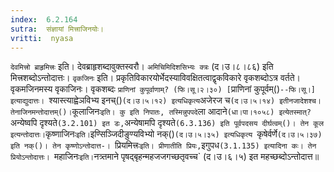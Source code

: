 ```yaml
---
index:  6.2.164
sutra:  संज्ञायां मित्त्राजिनयोः।
vritti:  nyasa
---
```


`देवमित्त्रो ब्राहृमित्त्रः` इति। देवब्राहृशब्दावुक्तस्वरौ। `अमिचिमिदिशसिभ्यः क्त्रः` (द।उ।८।८६) इति मित्त्रशब्दोऽन्तोदात्तः। `वृकजिनः` इति। प्रकृतिविकारयोर्भेदस्याविवक्षितत्वाद्वृकविकारे वृकशब्दोऽत्र वर्तते। वृकमजिनमस्य वृकाजिनः। वृकशब्दः `प्राणिनां कुपूर्वाणाम्? (फि।सू।२।३०) [`प्राणिनां कुपूर्वम्()`--फि।सू।] इत्याद्युदात्तः। `श्यास्त्याह्वेञविभ्य इनच्()` (द।उ।५।१२) इत्यधिकृत्य `अजेरज च` (द।उ।५।१४) इतीनजादेशश्च। तेनाजिनमन्तोदात्तम्()। `कूलाजिनः` इति। कु इति निपातः, तस्मिन्नुपपदे `ला आदाने` (धा।पा।१०५८) इत्येतस्मात्? `अन्येष्वपि दृश्यते` (3.2.101) इत डः, `अन्येषामपि दृश्यते` (6.3.136) इति पूर्वपदसय दीर्घत्वम्()। तेन कूल इत्यन्तोदात्तः। `कृष्णाजिनः` इति। `इण्सिञ्जिदीङुण्यविभ्यो नक्()`(द।उ।५।३५) इत्यधिकृत्य `कृषेर्वर्णे` (द।उ।५।३७) इति नक्()। तेन कृष्णोऽन्तोदात्त-। 
`प्रियमित्त्रः` इति। प्रीणातीति प्रियः, `इगुपध` (3.1.135) इत्यादिना कः। तेन प्रियोऽन्तोदात्तः।	`महाजिनः` इति। `नत्र्तमाने पृषद्बृहन्महजजगच्छतृवच्च`
(द।उ।६।५) इत महच्छब्दोऽन्तोदात्त॥
